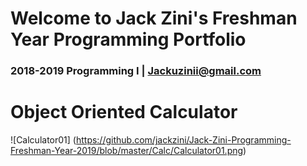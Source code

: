 # Welcome to Jack Zini's Freshman Year Programming Portfolio
### 2018-2019 Programming I | Jackuzinii@gmail.com

# Object Oriented Calculator
![Calculator01] (https://github.com/jackzini/Jack-Zini-Programming-Freshman-Year-2019/blob/master/Calc/Calculator01.png)
